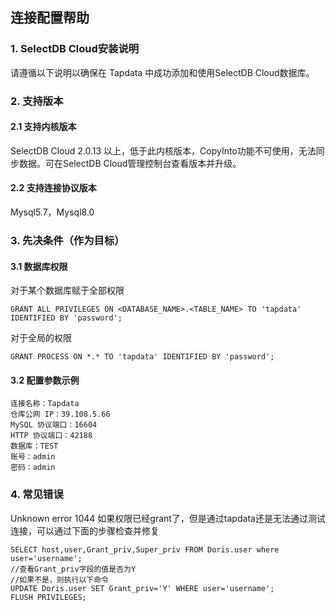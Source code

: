 ## **连接配置帮助**

### **1. SelectDB Cloud安装说明**

请遵循以下说明以确保在 Tapdata 中成功添加和使用SelectDB Cloud数据库。

### **2. 支持版本**
#### **2.1 支持内核版本**
SelectDB Cloud 2.0.13 以上，低于此内核版本，CopyInto功能不可使用，无法同步数据。可在SelectDB Cloud管理控制台查看版本并升级。
#### **2.2 支持连接协议版本**
Mysql5.7，Mysql8.0
###  **3. 先决条件（作为目标）**
#### **3.1 数据库权限**
对于某个数据库赋于全部权限
```
GRANT ALL PRIVILEGES ON <DATABASE_NAME>.<TABLE_NAME> TO 'tapdata' IDENTIFIED BY 'password';
```
对于全局的权限
```
GRANT PROCESS ON *.* TO 'tapdata' IDENTIFIED BY 'password';
```

#### **3.2 配置参数示例**
```
连接名称：Tapdata
仓库公网 IP：39.108.5.66
MySQL 协议端口：16604
HTTP 协议端口：42188
数据库：TEST
账号：admin
密码：admin
```
###  **4. 常见错误**

Unknown error 1044
如果权限已经grant了，但是通过tapdata还是无法通过测试连接，可以通过下面的步骤检查并修复
```
SELECT host,user,Grant_priv,Super_priv FROM Doris.user where user='username';
//查看Grant_priv字段的值是否为Y
//如果不是，则执行以下命令
UPDATE Doris.user SET Grant_priv='Y' WHERE user='username';
FLUSH PRIVILEGES;
```

